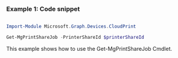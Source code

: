 ### Example 1: Code snippet

```powershell

Import-Module Microsoft.Graph.Devices.CloudPrint

Get-MgPrintShareJob -PrinterShareId $printerShareId

```
This example shows how to use the Get-MgPrintShareJob Cmdlet.

